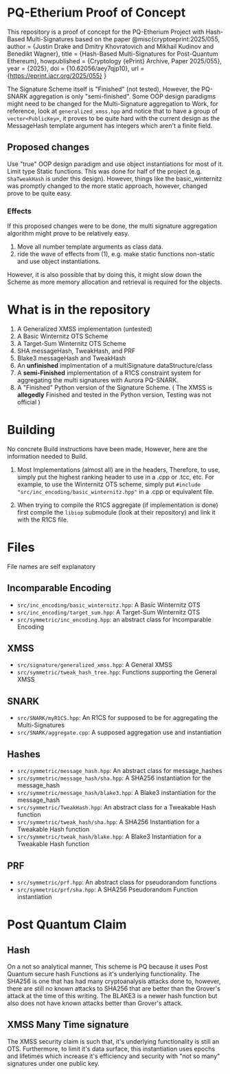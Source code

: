 # PQ-Etherium Proof of Concept 
This repository is a proof of concept for the PQ-Etherium Project with Hash-Based Multi-Signatures based on the paper 
@misc{cryptoeprint:2025/055,
      author = {Justin Drake and Dmitry Khovratovich and Mikhail Kudinov and Benedikt Wagner},
      title = {Hash-Based Multi-Signatures for Post-Quantum Ethereum},
      howpublished = {Cryptology {ePrint} Archive, Paper 2025/055},
      year = {2025},
      doi = {10.62056/aey7qjp10},
      url = {https://eprint.iacr.org/2025/055}
} 

The Signature Scheme itself is "Finished" (not tested), However, the PQ-SNARK aggregation is only "semi-finished".
Some OOP design paradigms might need to be changed for the Multi-Signature aggregation to Work, for reference, look at `generalized_xmss.hpp` and notice that to have a group of `vector<PublicKey>`, it proves to be quite hard with the current design as the MessageHash template argument has integers which aren't a finite field. 

## Proposed changes
Use "true" OOP design paradigm and use object instantiations for most of it. Limit type Static functions. This was done for half of the project (e.g. `ShaTweakHash` is under this design). 
However, things like the basic_winternitz was promptly changed to the more static approach, however, changed prove to be quite easy. 

### Effects
If this proposed changes were to be done, the multi signature aggregation algorithm might prove to be relatively easy. 
1. Move all number template arguments as class data.
2. ride the wave of effects from (1), e.g. make static functions non-static and use object instantiations.

However, it is also possible that by doing this, it might slow down the Scheme as more memory allocation and retrieval is required for the objects. 

# What is in the repository 
1. A Generalized XMSS implementation (untested)
2. A Basic Winternitz OTS Scheme
3. A Target-Sum Winternitz OTS Scheme
4. SHA messageHash, TweakHash, and PRF
5. Blake3 messageHash and TweakHash
6. An **unfinished** implmentation of a multiSignature dataStructure/class
7. A **semi-Finished** implementation of a R1CS constraint system for aggregating the multi signatures with Aurora PQ-SNARK.
8. A "Finished" Python version of the Signature Scheme. ( The XMSS is **allegedly** Finished and tested in the Python version, Testing was not official )

# Building
No concrete Build instructions have been made, However, here are the information needed to Build. 
1. Most Implementations (almost all) are in the headers, Therefore, to use, simply put the highest ranking header to use in a .cpp or .tcc, etc.
For example, to use the Winternitz OTS scheme, simply put ```#include "src/inc_encoding/basic_winternitz.hpp"``` in a .cpp or equivalent file.

2. When trying to compile the R1CS aggregate (if implementation is done) first compile the ```libiop``` submodule (look at their repository) and link it with the R1CS file.

# Files
File names are self explanatory

## Incomparable Encoding
- `src/inc_encoding/basic_winternitz.hpp`: A Basic Winternitz OTS
- `src/inc_encoding/target_sum.hpp`: A Target-Sum Winternitz OTS
- `src/symmetric/inc_encoding.hpp`: an abstract class for Incomparable Encoding

## XMSS
- `src/signature/generalized_xmss.hpp`: A General XMSS
- `src/symmetric/tweak_hash_tree.hpp`: Functions supporting the General XMSS

## SNARK
- `src/SNARK/myR1CS.hpp`: An R1CS for supposed to be for aggregating the Multi-Signatures
- `src/SNARK/aggregate.cpp`: A supposed aggregation use and instantiation

## Hashes
- `src/symmetric/message_hash.hpp`: An abstract class for message_hashes
- `src/symmetric/message_hash/sha.hpp`: A SHA256 instantiation for the message_hash
- `src/symmetric/message_hash/blake3.hpp`: A Blake3 instantiation for the message_hash
- `src/symmetric/TweakHash.hpp`: An abstract class for a Tweakable Hash function
- `src/symmetric/tweak_hash/sha.hpp`: A SHA256 Instantiation for a Tweakable Hash function
- `src/symmetric/tweak_hash/blake.hpp`: A Blake3 Instantiation for a Tweakable Hash function

## PRF
- `src/symmetric/prf.hpp`: An abstract class for pseudorandom functions
- `src/symmetric/prf/sha.hpp`: A SHA256 Pseudorandom Function instantiation

# Post Quantum Claim 
## Hash
On a not so analytical manner, This scheme is PQ because it uses Post Quantum secure hash Functions as it's underlying functionality. The SHA256 is one that has had many cryptoanalysis attacks done to, however, there are still no known attacks to SHA256 that are better than the Grover's attack at the time of this writing. The BLAKE3 is a newer hash function but also does not have known attacks better than Grover's attack.

## XMSS Many Time signature
The XMSS security claim is such that, it's underlying functionality is still an OTS. Furthermore, to limit it's data surface, this instantiation uses epochs and lifetimes which increase it's efficiency and security with "not so many" signatures under one public key.
